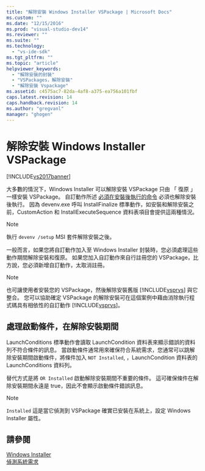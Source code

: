 ```yaml
---
title: "解除安裝 Windows Installer VSPackage | Microsoft Docs"
ms.custom: ""
ms.date: "12/15/2016"
ms.prod: "visual-studio-dev14"
ms.reviewer: ""
ms.suite: ""
ms.technology: 
  - "vs-ide-sdk"
ms.tgt_pltfrm: ""
ms.topic: "article"
helpviewer_keywords: 
  - "解除安裝的封裝"
  - "VSPackages，解除安裝"
  - "解除安裝 Vspackage"
ms.assetid: c4575ac7-82da-4af8-a375-ea756a101fbf
caps.latest.revision: 14
caps.handback.revision: 14
ms.author: "gregvanl"
manager: "ghogen"
---
```

# 解除安裝 Windows Installer VSPackage
[!INCLUDE[vs2017banner](../../code-quality/includes/vs2017banner.md)]

大多數的情況下，Windows Installer 可以解除安裝 VSPackage 只由 「 復原 」 一樣安裝 VSPackage。 自訂動作所述 [必須在安裝後執行的命令](../../extensibility/internals/commands-that-must-be-run-after-installation.md) 必須也解除安裝後執行。 因為 devenv.exe 呼叫 InstallFinalize 標準動作，如安裝和解除安裝之前，CustomAction 和 InstallExecuteSequence 資料表項目會提供這兩種情況。  
  
> [!NOTE]
>  執行 `devenv /setup` MSI 套件解除安裝之後。  
  
 一般而言，如果您將自訂動作加入至 Windows Installer 封裝時，您必須處理這些動作期間解除安裝和復原。 如果您加入自訂動作來自行註冊您的 VSPackage，比方說，您必須新增自訂動作，太取消註冊。  
  
> [!NOTE]
>  也可讓使用者安裝您的 VSPackage，然後解除安裝舊版 [!INCLUDE[vsprvs](../../code-quality/includes/vsprvs_md.md)] 與它整合。 您可以協助確定 VSPackage 的解除安裝可在這個案例中藉由消除執行程式碼具有相依性的自訂動作 [!INCLUDE[vsprvs](../../code-quality/includes/vsprvs_md.md)]。  
  
## 處理啟動條件，在解除安裝期間  
 LaunchConditions 標準動作會讀取 LaunchCondition 資料表來顯示錯誤的資料列不符合條件的訊息。 當啟動條件通常用來確保符合系統需求，您通常可以跳解除安裝期間啟動條件，將條件加入 `NOT Installed`, ，LaunchCondition 資料表的 LaunchConditions 資料列。  
  
 替代方式是將 `OR Installed` 啟動解除安裝期間不重要的條件。 這可確保條件在解除安裝期間永遠是 true，因此不會顯示啟動條件錯誤訊息。  
  
> [!NOTE]
>  `Installed` 這是當它偵測到 VSPackage 確實已安裝在系統上，設定 Windows Installer 屬性。  
  
## 請參閱  
 [Windows Installer](http://msdn.microsoft.com/zh-tw/187d8965-c79d-4ecb-8689-10930fa8b3b5)   
 [偵測系統需求](../../extensibility/internals/detecting-system-requirements.md)